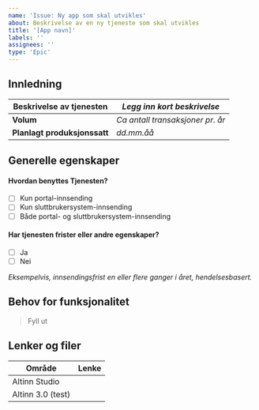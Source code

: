 ```yaml
---
name: 'Issue: Ny app som skal utvikles'
about: Beskrivelse av en ny tjeneste som skal utvikles
title: '[App navn]'
labels: ''
assignees: ''
type: 'Epic'
---
```


## Innledning

| Beskrivelse av tjenesten     | _Legg inn kort beskrivelse_      |
| ---------------------------- | -------------------------------- |
| **Volum**                    | _Ca antall transaksjoner pr. år_ |
| **Planlagt produksjonssatt** | _dd.mm.åå_                       |

## Generelle egenskaper

#### Hvordan benyttes Tjenesten?

- [ ] Kun portal-innsending
- [ ] Kun sluttbrukersystem-innsending
- [ ] Både portal- og sluttbrukersystem-innsending

#### Har tjenesten frister eller andre egenskaper?

- [ ] Ja
- [ ] Nei

_Eksempelvis, innsendingsfrist en eller flere ganger i året, hendelsesbasert._

## Behov for funksjonalitet

> Fyll ut

## Lenker og filer

| Område            | Lenke |
| ----------------- | ----- |
| Altinn Studio     |       |
| Altinn 3.0 (test) |       |
